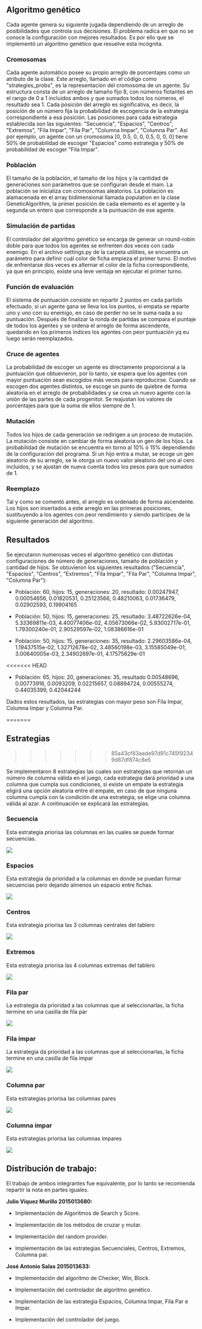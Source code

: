 ## Algoritmo genético

Cada agente genera su siguiente jugada dependiendo de un arreglo de posibilidades que controla sus decisiones. El problema radica en que no se conoce la configuración con mejores resultados. Es por ello que se implementó un algoritmo genético que resuelve esta incógnita. 

### Cromosomas

Cada agente automático posee su propio arreglo de porcentajes como un atributo de la clase. Este arreglo, llamado en el código como "strategies_probs", es la representación del cromosoma de un agente. Su estructura consta de  un arreglo de tamaño fijo 8, con números flotantes en el rango de 0 a 1 incluidos ambos y que sumados todos los números, el resultado sea 1. Cada posición del arreglo es significativa, es decir, la posición de un número fija la probabilidad de escogencia de la estrategia correspondiente a esa posición. Las posiciones para cada estrategia establecida son las siguientes: "Secuencia", "Espacios", "Centros", "Extremos", "Fila Impar", "Fila Par", "Columna Impar", "Columna Par".  Así por ejemplo, un agente con un cromosoma [0, 0.5, 0, 0, 0.5, 0, 0, 0] tiene 50% de probabilidad de escoger "Espacios" como estrategia y 50% de probabilidad de escoger "Fila Impar".

### Población

El tamaño de la población, el tamaño de los hijos y la cantidad de generaciones son parámetros que se configuran desde el main. La población se inicializa con cromosomas aleatorios. La población es alamacenada en el array bidimensional llamada population en la clase GeneticAlgorithm, la primer posición de cada elemento es el agente y la segunda un entero que corresponde a la puntuación de ese agente.

### Simulación de partidas

El controlador del algoritmo genético se encarga de generar un round-robin doble para que todos los agentes se enfrenten dos veces con cada enemigo. En el archivo settings.py de la carpeta utilities, se encuentra un parámetro para definir cuál color de ficha empieza el primer turno. El motivo de enfrentarse dos veces es alternar el color de la ficha correspondiente, ya que en principio, existe una leve ventaja en ejecutar el primer turno. 

### Función de evaluación

El sistema de puntuación consiste en repartir 2 puntos en cada partido efectuado, si un agente gana se lleva los los puntos, si empata se reparte uno y uno con su enemigo, en caso de perder no se le suma nada a su puntuación. Después de finalizar la ronda de partidas se compara el puntaje de todos los agentes y se ordena el arreglo de forma ascendente, quedando en los primeros indices los agentes con peor puntuación yq eu luego serán reemplazados.

### Cruce de agentes

La probabilidad de escoger un agente es directamente proporcional  a la puntuación que obtuevieron, por lo tanto, se espera que los agentes con mayor puntuación sean escogidos más veces para reproducirse. Cuando se escogen dos agentes distintos, se escoge un punto de quiebre de forma aleatoria en el arreglo de probabilidades y se crea un nuevo agente con la unión de las partes de cada progenitor. Se reajustan los valores de porcentajes para que la suma de ellos siempre de 1.



### Mutación

Todos los hijos de cada generación se redirigen a un proceso de mutación. La mutación consiste en cambiar de forma aleatoria un gen de los hijos. La probabilidad de mutación se encuentra en torno al 10% ó 15% dependiendo de la configuración del programa. Si un hijo entra a mutar, se ecoge un gen aleatorio  de su arreglo, se le otorga un nuevo valor aleatorio del uno al cero incluidos, y se ajustan de nueva cuenta todos los pesos para que sumados de 1.



### Reemplazo

Tal y como se comentó antes, el arreglo es ordenado de forma ascendente. Los hijos son insertados a este arreglo en las primeras posiciones, sustituyendo a los agentes con peor rendimiento y siendo participes de la siguiente generación del algoritmo.



## Resultados

Se ejecutaron numerosas veces el algoritmo genético con distintas configuraciones de número de generaciones, tamaño de población y cantidad de hijos. Se obtuvieron los siguientes resultados ("Secuencia", "Espacios", "Centros", "Extremos", "Fila Impar", "Fila Par", "Columna Impar", "Columna Par"):

- Población: 60, hijos: 15, generaciones: 20, resultado: 0.00247947, 0.00054656, 0.01820531, 0.25123566, 0.48210063, 0.01736479, 0.02902593, 0.19904165

- Población: 50, hijos: 15, generaciones: 25, resultado: 3.48722626e-04, 5.33369811e-03, 4.40077406e-02, 4.05673066e-02, 5.93002717e-01, 1.79300240e-01, 2.90529597e-02, 1.08386616e-01

- Población: 50, hijos: 15, generaciones: 35, resultado: 2.29603586e-04, 1.19437515e-02, 1.32712678e-02, 3.48560198e-03, 3.15585049e-01, 3.00640005e-03, 2.34902697e-01, 4.17575629e-01

<<<<<<< HEAD
- Población: 65, hijos: 20, generaciones: 35, resultado 0.00548696, 0.00773916, 0.0093209,  0.02215657, 0.08894724, 0.00555274, 0.44035399, 0.42044244

Dados estos resultados, las estrategias con mayor peso son Fila Impar, Columna Impar y Columna Par.

=======
## Estrategias
>>>>>>> 85a43cf83aede97d91c745f92349d87df874c8e5

Se implementaron 8 estrategias las cuales son estrategias que retornan un número de columna válida en el juego, cada estrategia dará prioridad a una columna que cumpla sus condiciones, si existe un empate la estrategia eligirá una opción aleatoria entre el empate, en caso de que ninguna columna cumpla con la condición de una estrategia, se elige una columna válida al azar. A continuación se explicará las estrategias.

### Secuencia

Esta estrategia priorisa las columnas en las cuales se puede formar secuencias.

![](https://github.com/JuViquez/Connect-Four/blob/master/images/secuencia.png)
### Espacios

Esta estrategia da prioridad a la columnas en donde se puedan formar secuencias pero dejando almenos un espacio entre fichas.

![](https://github.com/JuViquez/Connect-Four/blob/master/images/espacio.png)

### Centros

Esta estrategia priorisa las 3 columnas centrales del tablero

![](https://github.com/JuViquez/Connect-Four/blob/master/images/centros.png)

### Extremos

Esta estrategia priorisa las 4 columnas extremas del tablero

![](https://github.com/JuViquez/Connect-Four/blob/master/images/extremos.png)
### Fila par

La estrategia da prioridad a las columnas que al seleccionarlas, la ficha termine en una casilla de fila par

![](https://github.com/JuViquez/Connect-Four/blob/master/images/filapar.png)

### Fila impar

La estrategia da prioridad a las columnas que al seleccionarlas, la ficha termine en una casilla de fila impar

![](https://github.com/JuViquez/Connect-Four/blob/master/images/filaimpar.png)
### Columna par

Esta estrategias priorisa las columnas pares

![](https://github.com/JuViquez/Connect-Four/blob/master/images/columnapar.png)
### Columna impar

Esta estrategias priorisa las columnas impares

![](https://github.com/JuViquez/Connect-Four/blob/master/images/columnaimpar.png)
## Distribución de trabajo:

El trabajo de ambos integrantes fue equivalente, por lo tanto se recomienda repartir la nota en partes iguales.

**Julio Víquez Murillo 2015013680:**

- Implementación de Algoritmos de Search y Score.

- Implementación de los métodos de cruzar y mutar.

- Implementación del random provider.

- Implementación de las estrategias Secuenciales, Centros, Extremos, Columna par.



**José Antonio Salas 2015013633:**

- Implementación del algoritmo de Checker, Win, Block.

- Implementación del controlador de algoritmo genético.

- Implementación de las estrategia Espacios, Columna Impar, Fila Par e Impar.

- Implementación del controlador del juego.

